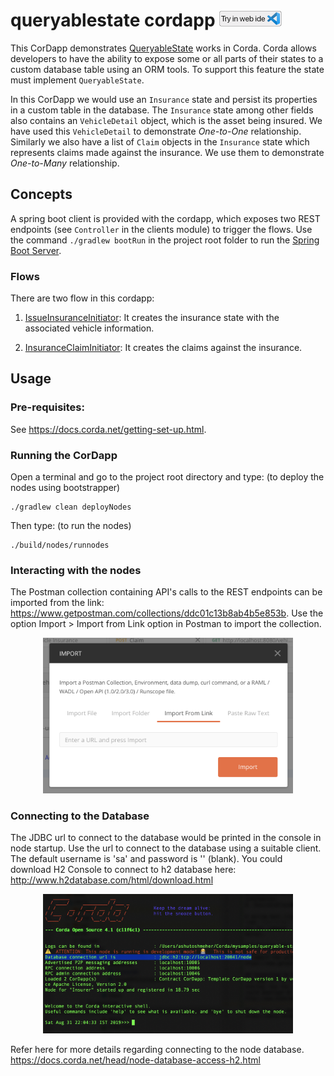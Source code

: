 # queryablestate cordapp [<img src="../../webIDE.png" height=25 />](https://ide.corda.net/?folder=/home/coder/samples-java/Features/queryablestate-carinsurance)

This CorDapp demonstrates [QueryableState](https://docs.corda.net/docs/corda-os/api-persistence.html) works in Corda. Corda allows developers
to have the ability to expose some or all parts of their states to a custom database
table using an ORM tools. To support this feature the state must implement
`QueryableState`.

In this CorDapp we would use an `Insurance` state and persist its properties in a
custom table in the database.  The `Insurance` state among other fields also
contains an `VehicleDetail` object, which is the asset being insured. We have used
this `VehicleDetail` to demonstrate _One-to-One_ relationship. Similarly we also
have a list of `Claim` objects in the `Insurance` state which represents claims
made against the insurance. We use them to demonstrate _One-to-Many_ relationship.



## Concepts

A spring boot client is provided with the cordapp, which exposes two REST endpoints
(see `Controller` in the clients module) to trigger the flows.
Use the command `./gradlew bootRun` in the project root folder to run the [Spring Boot
Server](https://spring.io/projects/spring-boot#overview).

### Flows

There are two flow in this cordapp:

1. [IssueInsuranceInitiator](./workflows/src/main/java/net/corda/examples/carinsurance/flows/IssueInsuranceFlow.java#L39-L67): It creates the insurance state with the associated vehicle
information.

2. [InsuranceClaimInitiator](./workflows/src/main/java/net/corda/examples/carinsurance/flows/InsuranceClaimFlow.java#L34-L57): It creates the claims against the insurance.


## Usage

### Pre-requisites:
See https://docs.corda.net/getting-set-up.html.

### Running the CorDapp

Open a terminal and go to the project root directory and type: (to deploy the nodes using bootstrapper)
```
./gradlew clean deployNodes
```
Then type: (to run the nodes)
```
./build/nodes/runnodes
```

### Interacting with the nodes

The Postman collection containing API's calls to the REST endpoints can be imported
from the link: https://www.getpostman.com/collections/ddc01c13b8ab4b5e853b.
Use the option Import > Import from Link option in Postman to import the collection.

<p align="center">
<img src="./clients/src/main/resources/static/Postman_screenshot.png" alt="Postman Import Collection" width="400">
</p>


### Connecting to the Database

The JDBC url to connect to the database would be printed in the console in node
startup. Use the url to connect to the database using a suitable client. The
default username is 'sa' and password is '' (blank).
You could download H2 Console to connect to h2 database here:
http://www.h2database.com/html/download.html

<p align="center">
  <img src="./clients/src/main/resources/static/JDBC-url.png" alt="Database URL" width="400">
</p>

Refer here for more details regarding connecting to the node database.
https://docs.corda.net/head/node-database-access-h2.html
